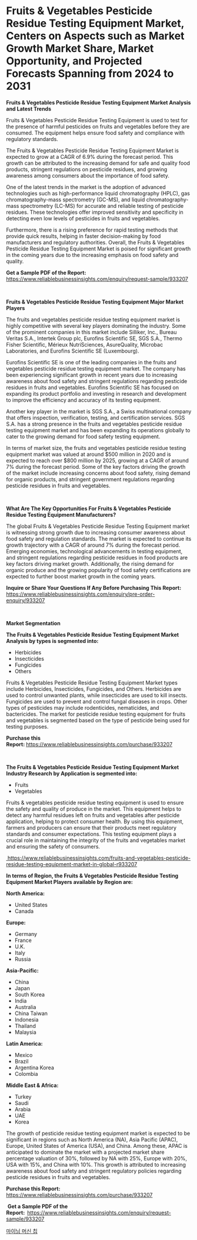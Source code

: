 <p><h1>Fruits & Vegetables Pesticide Residue Testing Equipment Market, Centers on Aspects such as Market Growth Market Share, Market Opportunity, and Projected Forecasts Spanning from 2024 to 2031</h1></p><p><strong>Fruits & Vegetables Pesticide Residue Testing Equipment Market Analysis and Latest Trends</strong></p>
<p><p>Fruits & Vegetables Pesticide Residue Testing Equipment is used to test for the presence of harmful pesticides on fruits and vegetables before they are consumed. The equipment helps ensure food safety and compliance with regulatory standards.</p><p>The Fruits & Vegetables Pesticide Residue Testing Equipment Market is expected to grow at a CAGR of 6.9% during the forecast period. This growth can be attributed to the increasing demand for safe and quality food products, stringent regulations on pesticide residues, and growing awareness among consumers about the importance of food safety.</p><p>One of the latest trends in the market is the adoption of advanced technologies such as high-performance liquid chromatography (HPLC), gas chromatography-mass spectrometry (GC-MS), and liquid chromatography-mass spectrometry (LC-MS) for accurate and reliable testing of pesticide residues. These technologies offer improved sensitivity and specificity in detecting even low levels of pesticides in fruits and vegetables.</p><p>Furthermore, there is a rising preference for rapid testing methods that provide quick results, helping in faster decision-making by food manufacturers and regulatory authorities. Overall, the Fruits & Vegetables Pesticide Residue Testing Equipment Market is poised for significant growth in the coming years due to the increasing emphasis on food safety and quality.</p></p>
<p><strong>Get a Sample PDF of the Report:&nbsp;</strong> <a href="https://www.reliablebusinessinsights.com/enquiry/request-sample/933207">https://www.reliablebusinessinsights.com/enquiry/request-sample/933207</a></p>
<p>&nbsp;</p>
<p><strong>Fruits & Vegetables Pesticide Residue Testing Equipment Major Market Players</strong></p>
<p><p>The fruits and vegetables pesticide residue testing equipment market is highly competitive with several key players dominating the industry. Some of the prominent companies in this market include Silliker, Inc., Bureau Veritas S.A., Intertek Group plc, Eurofins Scientific SE, SGS S.A., Thermo Fisher Scientific, Mérieux NutriSciences, AsureQuality, Microbac Laboratories, and Eurofins Scientific SE (Luxembourg).</p><p>Eurofins Scientific SE is one of the leading companies in the fruits and vegetables pesticide residue testing equipment market. The company has been experiencing significant growth in recent years due to increasing awareness about food safety and stringent regulations regarding pesticide residues in fruits and vegetables. Eurofins Scientific SE has focused on expanding its product portfolio and investing in research and development to improve the efficiency and accuracy of its testing equipment.</p><p>Another key player in the market is SGS S.A., a Swiss multinational company that offers inspection, verification, testing, and certification services. SGS S.A. has a strong presence in the fruits and vegetables pesticide residue testing equipment market and has been expanding its operations globally to cater to the growing demand for food safety testing equipment.</p><p>In terms of market size, the fruits and vegetables pesticide residue testing equipment market was valued at around $500 million in 2020 and is expected to reach over $800 million by 2025, growing at a CAGR of around 7% during the forecast period. Some of the key factors driving the growth of the market include increasing concerns about food safety, rising demand for organic products, and stringent government regulations regarding pesticide residues in fruits and vegetables.</p></p>
<p>&nbsp;</p>
<p><strong>What Are The Key Opportunities For Fruits & Vegetables Pesticide Residue Testing Equipment Manufacturers?</strong></p>
<p><p>The global Fruits & Vegetables Pesticide Residue Testing Equipment market is witnessing strong growth due to increasing consumer awareness about food safety and regulation standards. The market is expected to continue its growth trajectory with a CAGR of around 7% during the forecast period. Emerging economies, technological advancements in testing equipment, and stringent regulations regarding pesticide residues in food products are key factors driving market growth. Additionally, the rising demand for organic produce and the growing popularity of food safety certifications are expected to further boost market growth in the coming years.</p></p>
<p><strong>Inquire or Share Your Questions If Any Before Purchasing This Report:</strong> <a href="https://www.reliablebusinessinsights.com/enquiry/pre-order-enquiry/933207">https://www.reliablebusinessinsights.com/enquiry/pre-order-enquiry/933207</a></p>
<p>&nbsp;</p>
<p><strong>Market Segmentation</strong></p>
<p><strong>The Fruits & Vegetables Pesticide Residue Testing Equipment Market Analysis by types is segmented into:</strong></p>
<p><ul><li>Herbicides</li><li>Insecticides</li><li>Fungicides</li><li>Others</li></ul></p>
<p><p>Fruits & Vegetables Pesticide Residue Testing Equipment Market types include Herbicides, Insecticides, Fungicides, and Others. Herbicides are used to control unwanted plants, while insecticides are used to kill insects. Fungicides are used to prevent and control fungal diseases in crops. Other types of pesticides may include rodenticides, nematicides, and bactericides. The market for pesticide residue testing equipment for fruits and vegetables is segmented based on the type of pesticide being used for testing purposes.</p></p>
<p><strong>Purchase this Report:&nbsp;</strong><a href="https://www.reliablebusinessinsights.com/purchase/933207">https://www.reliablebusinessinsights.com/purchase/933207</a></p>
<p>&nbsp;</p>
<p><strong>The Fruits & Vegetables Pesticide Residue Testing Equipment Market Industry Research by Application is segmented into:</strong></p>
<p><ul><li>Fruits</li><li>Vegetables</li></ul></p>
<p><p>Fruits & vegetables pesticide residue testing equipment is used to ensure the safety and quality of produce in the market. This equipment helps to detect any harmful residues left on fruits and vegetables after pesticide application, helping to protect consumer health. By using this equipment, farmers and producers can ensure that their products meet regulatory standards and consumer expectations. This testing equipment plays a crucial role in maintaining the integrity of the fruits and vegetables market and ensuring the safety of consumers.</p></p>
<p><a href="https://www.reliablebusinessinsights.com/fruits-and-vegetables-pesticide-residue-testing-equipment-market-in-global-r933207">&nbsp;https://www.reliablebusinessinsights.com/fruits-and-vegetables-pesticide-residue-testing-equipment-market-in-global-r933207</a></p>
<p><strong>In terms of Region, the Fruits & Vegetables Pesticide Residue Testing Equipment Market Players available by Region are:</strong></p>
<p>
    <p> <strong> North America: </strong>
        <ul>
            <li>United States</li>
            <li>Canada</li>
        </ul>
        </p> 
    <p> <strong> Europe: </strong>
        <ul>
            <li>Germany</li>
            <li>France</li>
            <li>U.K.</li>
            <li>Italy</li>
            <li>Russia</li>
        </ul>
        </p> 
    <p> <strong> Asia-Pacific: </strong>
        <ul>
            <li>China</li>
            <li>Japan</li>
            <li>South Korea</li>
            <li>India</li>
            <li>Australia</li>
            <li>China Taiwan</li>
            <li>Indonesia</li>
            <li>Thailand</li>
            <li>Malaysia</li>
        </ul>
        </p> 
    <p> <strong> Latin America: </strong>
        <ul>
            <li>Mexico</li>
            <li>Brazil</li>
            <li>Argentina Korea</li>
            <li>Colombia</li>
        </ul>
        </p> 
    <p> <strong> Middle East & Africa: </strong>
        <ul>
            <li>Turkey</li>
            <li>Saudi</li>
            <li>Arabia</li>
            <li>UAE</li>
            <li>Korea</li>
        </ul>
    </p>
    </p>
<p><p>The growth of pesticide residue testing equipment market is expected to be significant in regions such as North America (NA), Asia Pacific (APAC), Europe, United States of America (USA), and China. Among these, APAC is anticipated to dominate the market with a projected market share percentage valuation of 30%, followed by NA with 25%, Europe with 20%, USA with 15%, and China with 10%. This growth is attributed to increasing awareness about food safety and stringent regulatory policies regarding pesticide residues in fruits and vegetables.</p></p>
<p><strong>Purchase this Report: </strong><a href="https://www.reliablebusinessinsights.com/purchase/933207">https://www.reliablebusinessinsights.com/purchase/933207</a></p>
<p>&nbsp;<strong>Get a Sample PDF of the Report:&nbsp;&nbsp;</strong><a href="https://www.reliablebusinessinsights.com/enquiry/request-sample/933207">https://www.reliablebusinessinsights.com/enquiry/request-sample/933207</a></p>
<p><strong></strong></p>
<p><p><a href="https://github.com/laholand/Market-Research-Report-List-4/blob/main/6346508124299.md">마이닝 머신 칩</a></p></p>